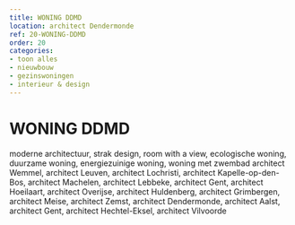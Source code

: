 ```yaml
---
title: WONING DDMD
location: architect Dendermonde
ref: 20-WONING-DDMD
order: 20
categories:
- toon alles
- nieuwbouw
- gezinswoningen
- interieur & design
---
```

# WONING DDMD

moderne architectuur, strak design, room with a view, ecologische woning, duurzame woning, energiezuinige woning, woning met zwembad
architect Wemmel, architect Leuven, architect Lochristi, architect Kapelle-op-den-Bos, architect Machelen, architect Lebbeke, architect Gent, architect Hoeilaart, architect Overijse, architect Huldenberg, architect Grimbergen, architect Meise, architect Zemst, architect Dendermonde, architect Aalst, architect Gent, architect Hechtel-Eksel, architect Vilvoorde
